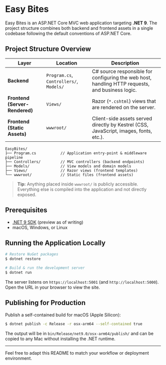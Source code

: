# Easy Bites

Easy Bites is an ASP.NET Core MVC web application targeting **.NET 9**. The project structure combines both backend and frontend assets in a single codebase following the default conventions of ASP.NET Core.

## Project Structure Overview

| Layer | Location | Description |
|-------|----------|-------------|
| **Backend** | `Program.cs`, `Controllers/`, `Models/` | C# source responsible for configuring the web host, handling HTTP requests, and business logic. |
| **Frontend (Server-Rendered)** | `Views/` | Razor (`*.cshtml`) views that are rendered on the server. |
| **Frontend (Static Assets)** | `wwwroot/` | Client-side assets served directly by Kestrel (CSS, JavaScript, images, fonts, etc.). |

```
EasyBites/
├── Program.cs           // Application entry-point & middleware pipeline
├── Controllers/         // MVC controllers (backend endpoints)
├── Models/              // View models and domain models
├── Views/               // Razor views (frontend templates)
└── wwwroot/             // Static files (frontend assets)
```

> **Tip:** Anything placed inside `wwwroot/` is publicly accessible. Everything else is compiled into the application and not directly exposed.

## Prerequisites

* [.NET 9 SDK](https://dotnet.microsoft.com/download) (preview as of writing)
* macOS, Windows, or Linux

## Running the Application Locally

```bash
# Restore NuGet packages
$ dotnet restore

# Build & run the development server
$ dotnet run
```

The server listens on `https://localhost:5001` (and `http://localhost:5000`). Open the URL in your browser to view the site.

## Publishing for Production

Publish a self-contained build for macOS (Apple Silicon):

```bash
$ dotnet publish -c Release -r osx-arm64 --self-contained true
```

The output will be in `bin/Release/net9.0/osx-arm64/publish/` and can be copied to any Mac without installing the .NET runtime.

---

Feel free to adapt this README to match your workflow or deployment environment. 
